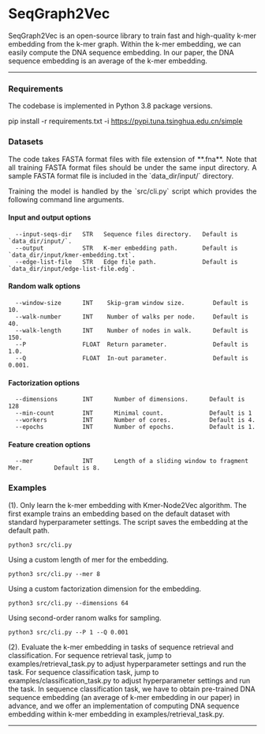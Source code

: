 SeqGraph2Vec
====================================
SeqGraph2Vec is an open-source library to train fast and high-quality k-mer embedding from the k-mer graph. 
Within the k-mer embedding, we can easily compute the DNA sequence embedding. In our paper, the DNA sequence embedding is an average of the k-mer embedding.


------------------------------------

### Requirements
The codebase is implemented in Python 3.8 package versions. 

pip install -r requirements.txt -i https://pypi.tuna.tsinghua.edu.cn/simple


### Datasets
<p align="justify">
The code takes FASTA format files with file extension of **.fna**. Note that all training FASTA format files should be under the same input directory. A sample FASTA format file is included in the  `data_dir/input/` directory. </p>
<p align="justify">
Training the model is handled by the `src/cli.py` script which provides the following command line arguments.</p>

#### Input and output options
```
  --input-seqs-dir   STR   Sequence files directory.   Default is `data_dir/input/`.
  --output           STR   K-mer embedding path.       Default is `data_dir/input/kmer-embedding.txt`.
  --edge-list-file   STR   Edge file path.             Default is `data_dir/input/edge-list-file.edg`.
```
#### Random walk options
```
  --window-size      INT    Skip-gram window size.        Default is 10.
  --walk-number      INT    Number of walks per node.     Default is 40.
  --walk-length      INT    Number of nodes in walk.      Default is 150.
  --P                FLOAT  Return parameter.             Default is 1.0.
  --Q                FLOAT  In-out parameter.             Default is 0.001.
```
#### Factorization options
```
  --dimensions       INT      Number of dimensions.      Default is 128
  --min-count        INT      Minimal count.             Default is 1
  --workers          INT      Number of cores.           Default is 4.
  --epochs           INT      Number of epochs.          Default is 1.
```

#### Feature creation options

```
  --mer              INT      Length of a sliding window to fragment Mer.         Default is 8.
```

### Examples
<p align="justify">

(1). Only learn the k-mer embedding with Kmer-Node2Vec algorithm. The first example trains an embedding based on the default dataset with standard hyperparameter settings. The script saves the embedding at the default path.</p>
```
python3 src/cli.py
```

Using a custom length of mer for the embedding.
```
python3 src/cli.py --mer 8
```
Using a custom factorization dimension for the embedding.
```
python3 src/cli.py --dimensions 64
```
Using second-order ranom walks for sampling.
```
python3 src/cli.py --P 1 --Q 0.001
```

(2). Evaluate the k-mer embedding in tasks of sequence retrieval and classification. For sequence retrieval task, jump to examples/retrieval_task.py to adjust hyperparameter settings and run the task. For sequence classification task, jump to examples/classification_task.py to adjust hyperparameter settings and run the task. In sequence classification task, we have to obtain pre-trained DNA sequence embedding (an average of k-mer embedding in our paper) in advance, and we offer an implementation of computing DNA sequence embedding within k-mer embedding in examples/retrieval_task.py.

--------------------------------------------------------------------------------
